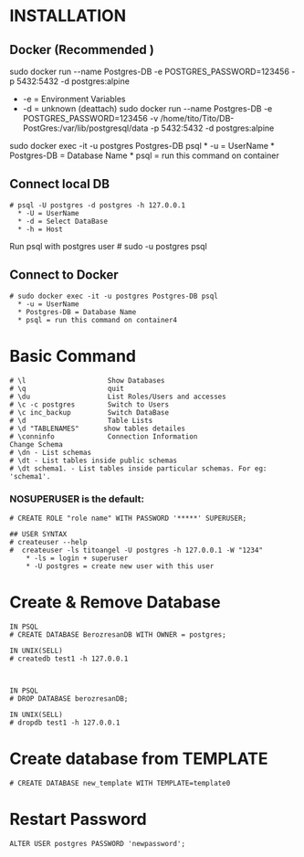 # INSTALLATION
## Docker (Recommended )
sudo docker run --name Postgres-DB -e POSTGRES_PASSWORD=123456 -p 5432:5432 -d postgres:alpine
  * -e = Environment Variables
  * -d = unknown (deattach)
sudo docker run --name Postgres-DB -e POSTGRES_PASSWORD=123456 -v /home/tito/Tito/DB-PostGres:/var/lib/postgresql/data -p 5432:5432 -d postgres:alpine

sudo docker exec -it -u postgres Postgres-DB psql
    * -u = UserName
    * Postgres-DB = Database Name
    * psql = run this command on container



## Connect local DB
    # psql -U postgres -d postgres -h 127.0.0.1
      * -U = UserName
      * -d = Select DataBase
      * -h = Host
  Run psql with postgres user
    # sudo -u postgres psql

## Connect to Docker
    # sudo docker exec -it -u postgres Postgres-DB psql
      * -u = UserName
      * Postgres-DB = Database Name
      * psql = run this command on container4


# Basic Command
    # \l                    Show Databases
    # \q                    quit
    # \du                   List Roles/Users and accesses
    # \c -c postgres        Switch to Users
    # \c inc_backup         Switch DataBase
    # \d                    Table Lists
    # \d "TABLENAMES"      show tables detailes
    # \conninfo             Connection Information
    Change Schema
    # \dn - List schemas
    # \dt - List tables inside public schemas
    # \dt schema1. - List tables inside particular schemas. For eg: 'schema1'.

### NOSUPERUSER is the default:

    # CREATE ROLE "role name" WITH PASSWORD '*****' SUPERUSER;

    ## USER SYNTAX
    # createuser --help
    #  createuser -ls titoangel -U postgres -h 127.0.0.1 -W "1234"
        * -ls = login + superuser
        * -U postgres = create new user with this user


# Create & Remove Database

    IN PSQL
    # CREATE DATABASE BerozresanDB WITH OWNER = postgres;
    
    IN UNIX(SELL)
    # createdb test1 -h 127.0.0.1



    IN PSQL
    # DROP DATABASE berozresanDB;
    
    IN UNIX(SELL)
    # dropdb test1 -h 127.0.0.1
# Create database from TEMPLATE
    # CREATE DATABASE new_template WITH TEMPLATE=template0



# Restart Password
    ALTER USER postgres PASSWORD 'newpassword';


